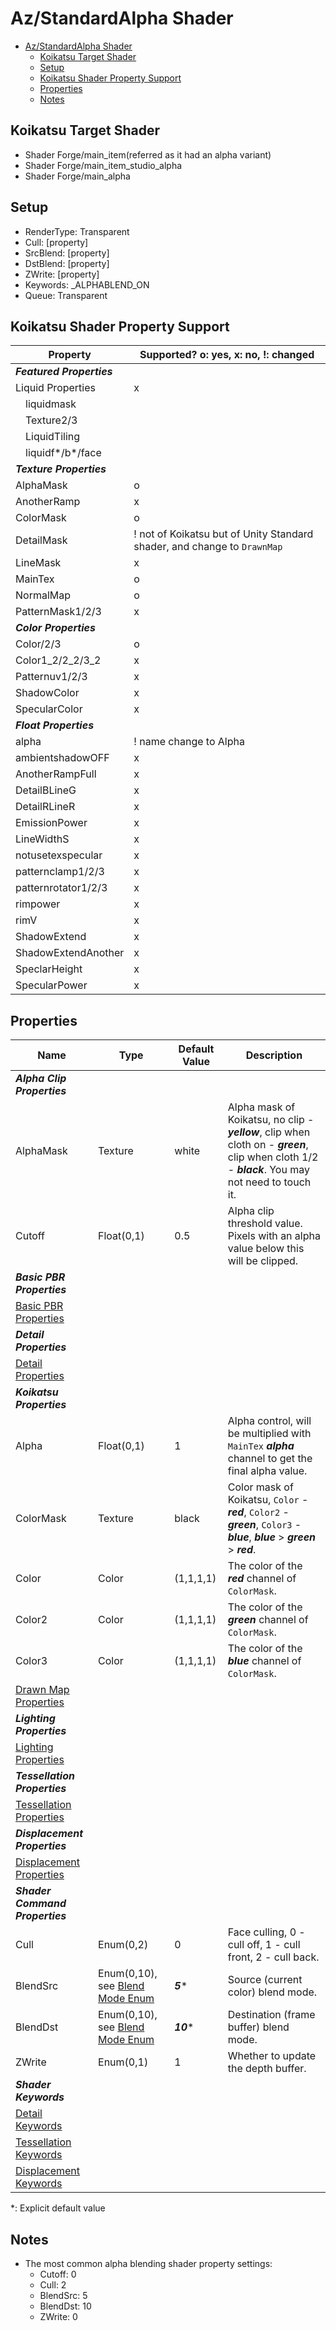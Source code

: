 # Az/StandardAlpha Shader

- [Az/StandardAlpha Shader](#azstandardalpha-shader)
  - [Koikatsu Target Shader](#koikatsu-target-shader)
  - [Setup](#setup)
  - [Koikatsu Shader Property Support](#koikatsu-shader-property-support)
  - [Properties](#properties)
  - [Notes](#notes)

## Koikatsu Target Shader
- Shader Forge/main_item(referred as it had an alpha variant)
- Shader Forge/main_item_studio_alpha
- Shader Forge/main_alpha

## Setup
- RenderType: Transparent    
- Cull: [property]     
- SrcBlend: [property]     
- DstBlend: [property]     
- ZWrite: [property]     
- Keywords: _ALPHABLEND_ON 
- Queue: Transparent    

## Koikatsu Shader Property Support
| Property                  | Supported? o: yes, x: no, !: changed                                     |
| ------------------------- | ------------------------------------------------------------------------ |
| ***Featured Properties*** |                                                                          |
| Liquid Properties         | x                                                                        |
| &#x3000;liquidmask        |                                                                          |
| &#x3000;Texture2/3        |                                                                          |
| &#x3000;LiquidTiling      |                                                                          |
| &#x3000;liquidf*/b*/face  |                                                                          |
| ***Texture Properties***  |                                                                          |
| AlphaMask                 | o                                                                        |
| AnotherRamp               | x                                                                        |
| ColorMask                 | o                                                                        |
| DetailMask                | ! not of Koikatsu but of Unity Standard shader, and change to `DrawnMap` |
| LineMask                  | x                                                                        |
| MainTex                   | o                                                                        |
| NormalMap                 | o                                                                        |
| PatternMask1/2/3          | x                                                                        |
| ***Color Properties***    |                                                                          |
| Color/2/3                 | o                                                                        |
| Color1_2/2_2/3_2          | x                                                                        |
| Patternuv1/2/3            | x                                                                        |
| ShadowColor               | x                                                                        |
| SpecularColor             | x                                                                        |
| ***Float Properties***    |                                                                          |
| alpha                     | ! name change to Alpha                                                   |
| ambientshadowOFF          | x                                                                        |
| AnotherRampFull           | x                                                                        |
| DetailBLineG              | x                                                                        |
| DetailRLineR              | x                                                                        |
| EmissionPower             | x                                                                        |
| LineWidthS                | x                                                                        |
| notusetexspecular         | x                                                                        |
| patternclamp1/2/3         | x                                                                        |
| patternrotator1/2/3       | x                                                                        |
| rimpower                  | x                                                                        |
| rimV                      | x                                                                        |
| ShadowExtend              | x                                                                        |
| ShadowExtendAnother       | x                                                                        |
| SpeclarHeight             | x                                                                        |
| SpecularPower             | x                                                                        |

## Properties
| Name                                                             | Type                                                  | Default Value | Description                                                                                                                                        |
| ---------------------------------------------------------------- | ----------------------------------------------------- | ------------- | -------------------------------------------------------------------------------------------------------------------------------------------------- |
| ***Alpha Clip Properties***                                      |                                                       |               |                                                                                                                                                    |
| AlphaMask                                                        | Texture                                               | white         | Alpha mask of Koikatsu, no clip - ***yellow***, clip when cloth on - ***green***, clip when cloth 1/2 - ***black***. You may not need to touch it. |
| Cutoff                                                           | Float(0,1)                                            | 0.5           | Alpha clip threshold value. Pixels with an alpha value below this will be clipped.                                                                 |
| ***Basic PBR Properties***                                       |                                                       |               |                                                                                                                                                    |
| [Basic PBR Properties](basic_pbr_properties.md)                  |                                                       |               |                                                                                                                                                    |
| ***Detail Properties***                                          |                                                       |               |                                                                                                                                                    |
| [Detail Properties](detail_properties.md#properties)             |                                                       |               |                                                                                                                                                    |
| ***Koikatsu Properties***                                        |                                                       |               |                                                                                                                                                    |
| Alpha                                                            | Float(0,1)                                            | 1             | Alpha control, will be multiplied with `MainTex` ***alpha*** channel to get the final alpha value.                                                 |
| ColorMask                                                        | Texture                                               | black         | Color mask of Koikatsu, `Color` - ***red***, `Color2` - ***green***, `Color3` - ***blue***, ***blue*** > ***green*** > ***red***.                  |
| Color                                                            | Color                                                 | (1,1,1,1)     | The color of the ***red*** channel of `ColorMask`.                                                                                                 |
| Color2                                                           | Color                                                 | (1,1,1,1)     | The color of the ***green*** channel of `ColorMask`.                                                                                               |
| Color3                                                           | Color                                                 | (1,1,1,1)     | The color of the ***blue*** channel of `ColorMask`.                                                                                                |
| [Drawn Map Properties](drawn_map_properties.md)                  |                                                       |               |                                                                                                                                                    |
| ***Lighting Properties***                                        |                                                       |               |                                                                                                                                                    |
| [Lighting Properties](lighting_properties.md)                    |                                                       |               |                                                                                                                                                    |
| ***Tessellation Properties***                                    |                                                       |               |                                                                                                                                                    |
| [Tessellation Properties](tessellation_properties.md#properties) |                                                       |               |                                                                                                                                                    |
| ***Displacement Properties***                                    |                                                       |               |                                                                                                                                                    |
| [Displacement Properties](displacement_properties.md#properties) |                                                       |               |                                                                                                                                                    |
| ***Shader Command Properties***                                  |                                                       |               |                                                                                                                                                    |
| Cull                                                             | Enum(0,2)                                             | 0             | Face culling, 0 - cull off, 1 - cull front, 2 - cull back.                                                                                         |
| BlendSrc                                                         | Enum(0,10), see [Blend Mode Enum](blend_mode_enum.md) | ***5****      | Source (current color) blend mode.                                                                                                                 |
| BlendDst                                                         | Enum(0,10), see [Blend Mode Enum](blend_mode_enum.md) | ***10****     | Destination (frame buffer) blend mode.                                                                                                             |
| ZWrite                                                           | Enum(0,1)                                             | 1             | Whether to update the depth buffer.                                                                                                                |
| ***Shader Keywords***                                            |                                                       |               |                                                                                                                                                    |
| [Detail Keywords](detail_properties.md#keywords)                 |                                                       |               |                                                                                                                                                    |
| [Tessellation Keywords](tessellation_properties.md#keywords)     |                                                       |               |                                                                                                                                                    |
| [Displacement Keywords](displacement_properties.md#keywords)     |                                                       |               |                                                                                                                                                    |

*: Explicit default value

## Notes
- The most common alpha blending shader property settings:
  - Cutoff: 0 
  - Cull: 2
  - BlendSrc: 5
  - BlendDst: 10
  - ZWrite: 0